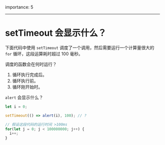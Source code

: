 importance: 5

---

# setTimeout 会显示什么？

下面代码中使用 `setTimeout` 调度了一个调用，然后需要运行一个计算量很大的 `for` 循环，这段运算耗时超过 100 毫秒。

调度的函数会在何时运行？

1. 循环执行完成后。
2. 循环执行前。
3. 循环刚开始时。


`alert` 会显示什么？

```js
let i = 0;

setTimeout(() => alert(i), 100); // ?

// 假设这段代码的运行时间 >100ms
for(let j = 0; j < 100000000; j++) {
  i++; 
}
```
